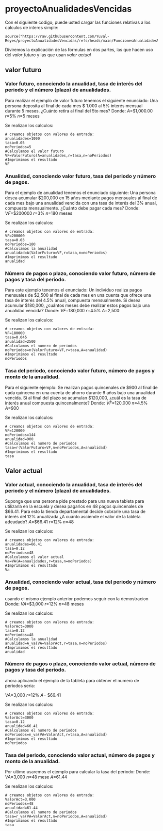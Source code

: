 # proyectoAnualidadesVencidas
Con el siguiente codigo, puede usted cargar las funciones relativas a los calculos de interes simple:
```(r)
source("https://raw.githubusercontent.com/Yuval-Reyes/proyectoAnualidadesVencidas/refs/heads/main/FuncionesAnualidadesVencidas.R")
```
Diviremos la explicación de las formulas en dos partes, las que hacen uso del *valor futuro* y las que usan *valor actual*
## valor futuro
### Valor futuro, conociendo la anualidad, tasa de interés del periodo y el número (plazo) de anualidades.
Para realizar el ejemplo de valor futuro tenemos el siguiente enunciado:
Una persona deposita al final de cada mes $ 1.000 al 5% interés mensual durante 5 meses. ¿Cuánto retira al final del 5to mes?
Donde:
$A$=$1,000.00
$r$=5%
$n$=5 meses

Se realizan los calculos:
```(r)
# creamos objetos con valores de entrada:
anualidades=1000
tasa=0.05
noPeriodos=5
#Calculamos el valor futuro
VF=ValorFuturo(A=anualidades,r=tasa,n=noPeriodos)
#Imprimimos el resultado
VF
```
### Anualidad, conociendo valor futuro, tasa del periodo y número de pagos.
Para el ejemplo de anualidad tenemos el enunciado siguiente:
Una persona desea acumular $200,000 en 15 años mediante pagos mensuales al final de cada mes bajo una anualidad vencida con una tasa de interés del 3% anual, compuesta mensualmente. ¿Cuánto debe pagar cada mes?
Donde:
$VF$=$200000
$r$=3%
$n$=180 meses

Se realizan los calculos:
```(r)
# creamos objetos con valores de entrada:
VF=200000
tasa=0.03
noPeriodos=180
#Calculamos la anualidad
anualidad=A(ValorFuturo=VF,r=tasa,n=noPeriodos)
#Imprimimos el resultado
anualidad
```
### Número de pagos o plazo, conociendo valor futuro, número de pagos y tasa del periodo.
Para este ejemplo tenemos el enunciado:
Un individuo realiza pagos mensuales de $2,500 al final de cada mes en una cuenta que ofrece una tasa de interés del 4.5% anual, compuesta mensualmente. Si desea acumular $180,000, ¿cuántos meses debe realizar estos pagos bajo una anualidad vencida?
Donde:
$VF$=180,000
$r$=4.5%
$A$=2,500

Se realizan los calculos:
```(r)
# creamos objetos con valores de entrada:
VF=180000
tasa=0.045
anualidad=2500
#Calculamos el numero de periodos
noPeriodos=n(ValorFuturo=VF,r=tasa,A=anualidad)
#Imprimimos el resultado
noPeriodos
```
### Tasa del periodo, conociendo valor futuro, número de pagos y monto de la anualidad.
Para el siguiente ejemplo:
Se realizan pagos quincenales de $900 al final de cada quincena en una cuenta de ahorro durante 6 años bajo una anualidad vencida. Si al final del plazo se acumulan $120,000, ¿cuál es la tasa de interés anual compuesta quincenalmente?
Donde:
$VF$=120,000
$n$=4.5%
$A$=900

Se realizan los calculos:
```(r)
# creamos objetos con valores de entrada:
VF=120000
noPeriodos=144
anualidad=900
#Calculamos el numero de periodos
tasa=r(ValorFuturo=VF,n=noPeriodos,A=anualidad)
#Imprimimos el resultado
tasa
```
## Valor actual

### Valor actual, conociendo la anualidad, tasa de interés del periodo y el número (plazo) de anualidades.
Suponga que una persona pide prestado para una nueva tableta para utilizarla en la escuela y desea pagarlos en 48 pagos quincenales de $66.41. Para esto la tienda departamental decide cobrarle una tasa de interés del 12% anualizada ¿A cuánto asciende el valor de la tableta adeudado?
$A$=$66.41
$r$=12%
$n$=48

Se realizan los calculos:
```(r)
# creamos objetos con valores de entrada:
anualidades=66.41
tasa=0.12
noPeriodos=48
#Calculamos el valor actual
Va=VA(A=anualidades,r=tasa,n=noPeriodos)
#Imprimimos el resultado
Va
```
### Anualidad, conociendo valor actual, tasa del periodo y número de pagos.
usando el mismo ejemplo anterior podemos seguir con la demostracion
Donde:
$VA$=$3,000
$r$=12%
$n$=48 meses

Se realizan los calculos:
```(r)
# creamos objetos con valores de entrada:
ValorAct=3000
tasa=0.12
noPeriodos=48
#Calculamos la anualidad
anualidad=A_va(VA=ValorAct,r=tasa,n=noPeriodos)
#Imprimimos el resultado
anualidad
```
### Número de pagos o plazo, conociendo valor actual, número de pagos y tasa del periodo.
ahora aplicando el ejemplo de la tableta para obtener el numero de periodos seria:

$VA$=3,000
$r$=12%
$A$= $66.41

Se realizan los calculos:
```(r)
# creamos objetos con valores de entrada:
ValorAct=3000
tasa=0.12
anualidad=66.41
#Calculamos el numero de periodos
noPeriodos=n_va(VA=ValorAct,r=tasa,A=anualidad)
#Imprimimos el resultado
noPeriodos
```
### Tasa del periodo, conociendo valor actual, número de pagos y monto de la anualidad.
Por ultimo usaremos el ejemplo para calcular la tasa del periodo:
Donde:
$VA$=3,000
$n$=48 mese
$A$=61.44

Se realizan los calculos:
```(r)
# creamos objetos con valores de entrada:
ValorAct=3,000
noPeriodos=48
anualidad=61.44
#Calculamos el numero de periodos
tasa=r_va(VA=ValorAct,n=noPeriodos,A=anualidad)
#Imprimimos el resultado
tasa
```
